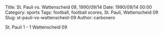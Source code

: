 Title: St. Pauli vs. Wattenscheid 09, 1990/09/14
Date: 1990/09/14 00:00
Category: sports
Tags: football, football scores, St. Pauli, Wattenscheid 09
Slug: st-pauli-vs-wattenscheid-09
Author: carbonero


St. Pauli 1 - 1 Wattenscheid 09
